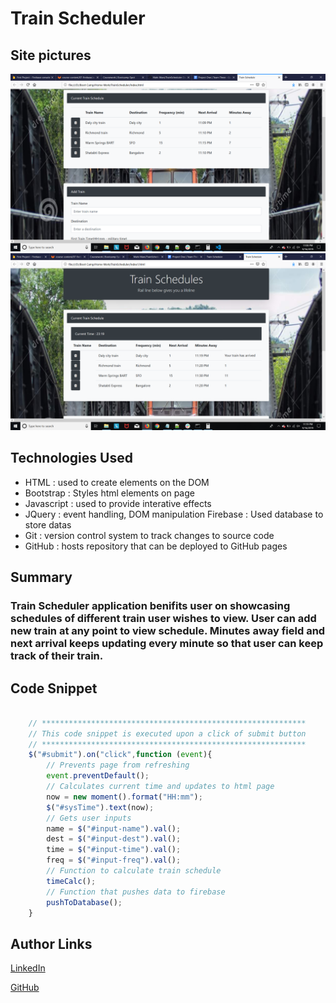 # Train Scheduler

## Site pictures
![Site](image.jpg)
![Site](image1.jpg)

## Technologies Used
- HTML : used to create elements on the DOM
- Bootstrap  : Styles html elements on page
- Javascript : used to provide interative effects
- JQuery : event handling, DOM manipulation
  Firebase : Used database to store datas
- Git : version control system to track changes to source code
- GitHub : hosts repository that can be deployed to GitHub pages

## Summary
### Train Scheduler application benifits user on showcasing schedules of different train user wishes to view. User can add new train at any point to view schedule. Minutes away field and next arrival keeps updating every minute so that user can keep track of their train.

## Code Snippet
```Javascript

    // ***********************************************************
    // This code snippet is executed upon a click of submit button
    // ***********************************************************
    $("#submit").on("click",function (event){
        // Prevents page from refreshing
        event.preventDefault(); 
        // Calculates current time and updates to html page
        now = new moment().format("HH:mm");
        $("#sysTime").text(now);
        // Gets user inputs 
        name = $("#input-name").val();
        dest = $("#input-dest").val();
        time = $("#input-time").val();
        freq = $("#input-freq").val();
        // Function to calculate train schedule
        timeCalc();
        // Function that pushes data to firebase
        pushToDatabase();
    }
```


## Author Links
[LinkedIn](https://www.linkedin.com/in/mahisha-gunasekaran-0a780a88/)

[GitHub](https://github.com/Mahi-Mani)

